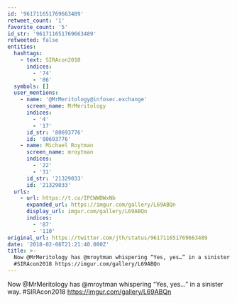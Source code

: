 ```yaml
---
id: '961711651769663489'
retweet_count: '1'
favorite_count: '5'
id_str: '961711651769663489'
retweeted: false
entities:
  hashtags:
    - text: SIRAcon2018
      indices:
        - '74'
        - '86'
  symbols: []
  user_mentions:
    - name: '@MrMeritology@infosec.exchange'
      screen_name: MrMeritology
      indices:
        - '4'
        - '17'
      id_str: '80693776'
      id: '80693776'
    - name: Michael Roytman
      screen_name: mroytman
      indices:
        - '22'
        - '31'
      id_str: '21329033'
      id: '21329033'
  urls:
    - url: https://t.co/IPCWWDWxNb
      expanded_url: https://imgur.com/gallery/L69ABQn
      display_url: imgur.com/gallery/L69ABQn
      indices:
        - '87'
        - '110'
original_url: https://twitter.com/jth/status/961711651769663489
date: '2018-02-08T21:21:40.000Z'
title: >-
  Now @MrMeritology has @mroytman whispering “Yes, yes…” in a sinister way.
  #SIRAcon2018 https://imgur.com/gallery/L69ABQn
---
```


Now @MrMeritology has @mroytman whispering “Yes, yes…” in a sinister way. #SIRAcon2018 https://imgur.com/gallery/L69ABQn